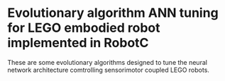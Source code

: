 # Evolutionary algorithm ANN tuning for LEGO embodied robot implemented in RobotC

These are some evolutionary algorithms designed to tune the neural network architecture comtrolling sensorimotor coupled LEGO robots.
